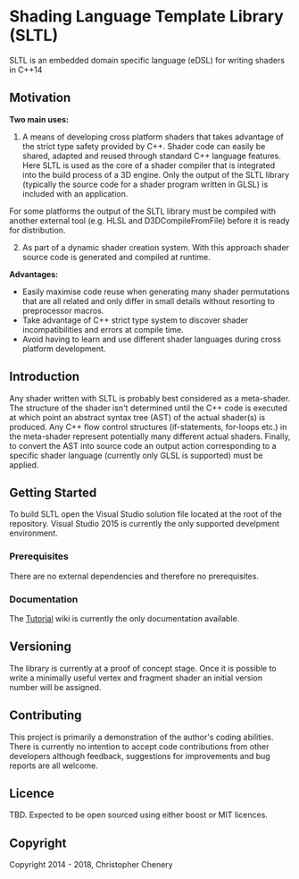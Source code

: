 # Shading Language Template Library (SLTL)

SLTL is an embedded domain specific language (eDSL) for writing shaders in C++14

## Motivation

__Two main uses:__

1. A means of developing cross platform shaders that takes advantage of the strict type safety provided by C++. Shader code can easily be shared, adapted and reused through standard C++ language features. Here SLTL is used as the core of a shader compiler that is integrated into the build process of a 3D engine. Only the output of the SLTL library (typically the source code for a shader program written in GLSL) is included with an application.

For some platforms the output of the SLTL library must be compiled with another external tool (e.g. HLSL and D3DCompileFromFile) before it is ready for distribution.

2. As part of a dynamic shader creation system. With this approach shader source code is generated and compiled at runtime.

__Advantages:__

* Easily maximise code reuse when generating many shader permutations that are all related and only differ in small details without resorting to preprocessor macros.
* Take advantage of C++ strict type system to discover shader incompatibilities and errors at compile time.
* Avoid having to learn and use different shader languages during cross platform development. 

## Introduction

Any shader written with SLTL is probably best considered as a meta-shader. The structure of the shader isn't determined until the C++ code is executed at which point an abstract syntax tree (AST) of the actual shader(s) is produced. Any C++ flow control structures (if-statements, for-loops etc.) in the meta-shader represent potentially many different actual shaders. Finally, to convert the AST into source code an output action corresponding to a specific shader language (currently only GLSL is supported) must be applied.

## Getting Started

To build SLTL open the Visual Studio solution file located at the root of the repository. Visual Studio 2015 is currently the only supported develpment environment.

### Prerequisites

There are no external dependencies and therefore no prerequisites.

### Documentation

The [Tutorial](https://github.com/cheneryc/sltl/wiki/Tutorial) wiki is currently the only documentation available.

## Versioning

The library is currently at a proof of concept stage. Once it is possible to write a minimally useful vertex and fragment shader an initial version number will be assigned.

## Contributing

This project is primarily a demonstration of the author's coding abilities. There is currently no intention to accept code contributions from other developers although feedback, suggestions for improvements and bug reports are all welcome.

## Licence

TBD. Expected to be open sourced using either boost or MIT licences.

## Copyright

Copyright 2014 - 2018, Christopher Chenery
